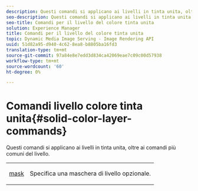 ```yaml
---
description: Questi comandi si applicano ai livelli in tinta unita, oltre ai comandi più comuni del livello.
seo-description: Questi comandi si applicano ai livelli in tinta unita, oltre ai comandi più comuni del livello.
seo-title: Comandi per il livello del colore tinta unita
solution: Experience Manager
title: Comandi per il livello del colore tinta unita
topic: Dynamic Media Image Serving - Image Rendering API
uuid: 51d82a95-d940-4c62-8ea8-b8805ba16fd3
translation-type: tm+mt
source-git-commit: 97a84e8e7edd3d834ca42069eae7c09c00d57938
workflow-type: tm+mt
source-wordcount: '60'
ht-degree: 0%

---
```



# Comandi livello colore tinta unita{#solid-color-layer-commands}

Questi comandi si applicano ai livelli in tinta unita, oltre ai comandi più comuni del livello.

<table id="simpletable_4E563E4C797E45F390340258170BDCE4"> 
 <tr class="strow"> 
  <td class="stentry"> <p><a href="../../../../../../is-api/http-ref/image-serving-api-ref/c-http-protocol-reference/c-command-reference/r-mask.md#reference-922254e027404fb890b850e2723ee06e" type="reference" format="dita" scope="local"> mask</a> </p> </td> 
  <td class="stentry"> <p>Specifica una maschera di livello opzionale. </p></td> 
 </tr> 
</table>

